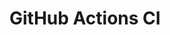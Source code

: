 # GitHub Actions CI













































































































































































































































































































































































































































































































































































































































































































































































































































































































































































































































































































































































































































































































































































































































































































































































































































































































































































































































































































































































































































































































































































































































































































































































































































































































































































































































































































































































































































































































































































































































































































































